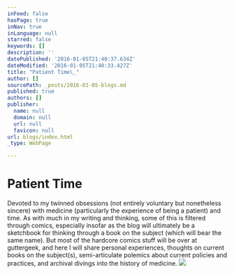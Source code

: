```yaml
---
inFeed: false
hasPage: true
inNav: true
inLanguage: null
starred: false
keywords: []
description: ''
datePublished: '2016-01-05T21:40:37.634Z'
dateModified: '2016-01-05T21:40:33.427Z'
title: "Patient Time\_"
author: []
sourcePath: _posts/2016-01-05-blogs.md
published: true
authors: []
publisher:
  name: null
  domain: null
  url: null
  favicon: null
url: blogs/index.html
_type: WebPage

---
```

# Patient Time 

Devoted to my twinned obsessions (not entirely voluntary but nonetheless sincere) with medicine (particularly the experience of being a patient) and time. As with much in my writing and thinking, some of this is filtered through comics, especially insofar as the blog will ultimately be a sketchbook for thinking through a book on the subject (which will bear the same name). But most of the hardcore comics stuff will be over at guttergeek, and here I will share personal experiences, thoughts on current books on the subject(s), semi-articulate polemics about current policies and practices, and archival divings into the history of medicine.
![](https://s3-us-west-2.amazonaws.com/the-grid-img/p/b3d50ba31fd9efb77d94bfdf4e3c524ca400ae36.jpg)